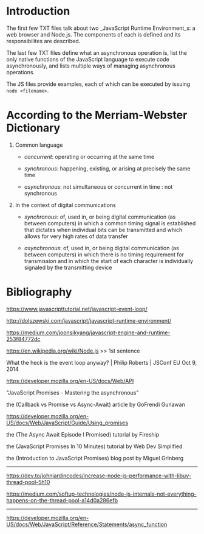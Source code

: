 # Introduction

The first few TXT files talk about two _JavaScript Runtime Environment_s: a web browser and Node.js. The components of each is defined and its responsibilites are described.

The last few TXT files define what an asynchronous operation is, list the only native functions of the JavaScript language to execute code asynchronously, and lists multiple ways of managing asynchronous operations.

The JS files provide examples, each of which can be executed by issuing `node <filename>`.

# According to the Merriam-Webster Dictionary

1. Common language

    - _concurrent_: operating or occurring at the same time

    - _synchronous_: happening, existing, or arising at precisely the same time

    - _asynchronous_: not simultaneous or concurrent in time : not synchronous

2. In the context of digital communications

    - _synchronous_: of, used in, or being digital communication (as between computers) in which a common timing signal is established that dictates when individual bits can be transmitted and which allows for very high rates of data transfer

    - _asynchronous_: of, used in, or being digital communication (as between computers) in which there is no timing requirement for transmission and in which the start of each character is individually signaled by the transmitting device


# Bibliography

https://www.javascripttutorial.net/javascript-event-loop/

http://dolszewski.com/javascript/javascript-runtime-environment/

https://medium.com/joonsikyang/javascript-engine-and-runtime-253f84772dc

https://en.wikipedia.org/wiki/Node.js >> 1st sentence

What the heck is the event loop anyway? | Philip Roberts | JSConf EU
Oct 9, 2014

https://developer.mozilla.org/en-US/docs/Web/API

"JavaScript Promises - Mastering the asynchronous"

the (Callback vs Promise vs Async-Await) article by GoFrendi Gunawan

https://developer.mozilla.org/en-US/docs/Web/JavaScript/Guide/Using_promises

the (The Async Await Episode I Promised) tutorial by Fireship

the (JavaScript Promises In 10 Minutes) tutorial by Web Dev Simplified

the (Introduction to JavaScript Promises) blog post by Miguel Grinberg

---

https://dev.to/johnjardincodes/increase-node-js-performance-with-libuv-thread-pool-5h10

https://medium.com/softup-technologies/node-js-internals-not-everything-happens-on-the-thread-pool-a14d0a286efb

---

https://developer.mozilla.org/en-US/docs/Web/JavaScript/Reference/Statements/async_function